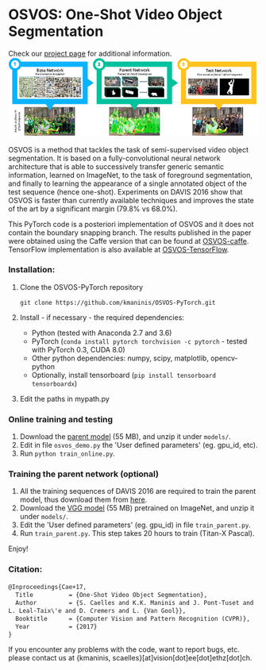 # OSVOS: One-Shot Video Object Segmentation
Check our [project page](http://www.vision.ee.ethz.ch/~cvlsegmentation/osvos) for additional information.
![OSVOS](doc/ims/osvos.png)

OSVOS is a method that tackles the task of semi-supervised video object segmentation. It is based on a fully-convolutional neural network architecture that is able to successively transfer generic semantic information, learned on ImageNet, to the task of foreground segmentation, and finally to learning the appearance of a single annotated object of the test sequence (hence one-shot). Experiments on DAVIS 2016 show that OSVOS is faster than currently available techniques and improves the state of the art by a significant margin (79.8% vs 68.0%).


This PyTorch code is a posteriori implementation of OSVOS and it does not contain the boundary snapping branch. The results published in the paper were obtained using the Caffe version that can be found at [OSVOS-caffe](https://github.com/kmaninis/OSVOS-caffe). TensorFlow implementation is also available at [OSVOS-TensorFlow](https://github.com/scaelles/OSVOS-TensorFlow).


### Installation:
1. Clone the OSVOS-PyTorch repository
   ```Shell
   git clone https://github.com/kmaninis/OSVOS-PyTorch.git
   ```
2. Install - if necessary - the required dependencies:
   
   - Python (tested with Anaconda 2.7 and 3.6) 
   - PyTorch (`conda install pytorch torchvision -c pytorch` - tested with PyTorch 0.3, CUDA 8.0)
   - Other python dependencies: numpy, scipy, matplotlib, opencv-python
   - Optionally, install tensorboard (`pip install tensorboard tensorboardx`)
3. Edit the paths in mypath.py

### Online training and testing
1. Download the [parent model](https://data.vision.ee.ethz.ch/kmaninis/share/OSVOS/Downloads/models/pth_parent_model.zip) (55 MB), and unzip it under `models/`.
2. Edit in file `osvos_demo.py` the 'User defined parameters' (eg. gpu_id, etc).
3. Run `python train_online.py`.

### Training the parent network (optional)
1. All the training sequences of DAVIS 2016 are required to train the parent model, thus download them from [here](https://graphics.ethz.ch/Downloads/Data/Davis/DAVIS-data.zip).
2. Download the [VGG model](https://data.vision.ee.ethz.ch/kmaninis/share/OSVOS/Downloads/models/vgg_mat.zip) (55 MB) pretrained on ImageNet, and unzip it under `models/`.
3. Edit the 'User defined parameters' (eg. gpu_id) in file `train_parent.py`.
4. Run `train_parent.py`. This step takes 20 hours to train (Titan-X Pascal).

Enjoy!

### Citation:
	@Inproceedings{Cae+17,
	  Title          = {One-Shot Video Object Segmentation},
	  Author         = {S. Caelles and K.K. Maninis and J. Pont-Tuset and L. Leal-Taix\'e and D. Cremers and L. {Van Gool}},
	  Booktitle      = {Computer Vision and Pattern Recognition (CVPR)},
	  Year           = {2017}
	}
If you encounter any problems with the code, want to report bugs, etc. please contact us at {kmaninis, scaelles}[at]vision[dot]ee[dot]ethz[dot]ch.

